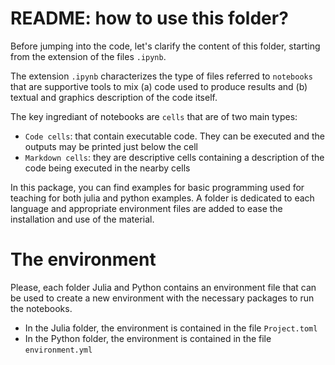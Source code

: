 # README: how to use this folder?

Before jumping into the code, let's clarify the content of this folder, starting from the extension of the files `.ipynb`.

The extension `.ipynb` characterizes the type of files referred to `notebooks`
that are supportive tools to mix (a) code used to produce results and (b) textual and graphics description
of the code itself.

The key ingrediant of notebooks are `cells` that are of two main types:
- `Code cells`: that contain executable code. They can be executed and the outputs may be printed just below the cell
- `Markdown cells`: they are descriptive cells containing a description of the code being executed in the nearby cells

In this package, you can find examples for basic programming used for teaching for both julia and python examples. A folder is dedicated to each language and appropriate environment files are added to ease the installation and use of the material.

# The environment

Please, each folder Julia and Python contains an environment file that can be used to create a new environment with the necessary packages to run the notebooks.

- In the Julia folder, the environment is contained in the file `Project.toml`
- In the Python folder, the environment is contained in the file `environment.yml`

